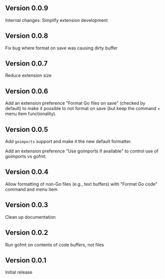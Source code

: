 ## Version 0.0.9

Internal changes: Simplify extension development

## Version 0.0.8

Fix bug where format on save was causing dirty buffer

## Version 0.0.7

Reduce extension size

## Version 0.0.6

Add an extension preference "Format Go files on save" (checked by default) to make it possible to not format on save (but keep the command + menu item functionality).

## Version 0.0.5

Add `goimports` support and make it the new default formatter.

Add an extension preference "Use goimports if available" to control use of goimports vs gofmt.

## Version 0.0.4

Allow formatting of non-Go files (e.g., text buffers) with "Format Go code" command and menu item

## Version 0.0.3

Clean up documentation

## Version 0.0.2

Run gofmt on contents of code buffers, not files

## Version 0.0.1

Initial release
